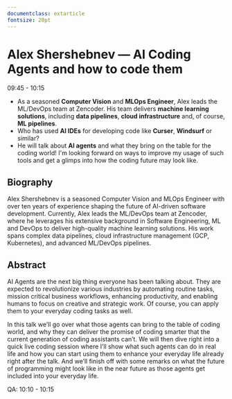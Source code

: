 ```yaml
---
documentclass: extarticle
fontsize: 20pt
---
```


# Alex Shershebnev — AI Coding Agents and how to code them

09:45 - 10:15

 * As a seasoned **Computer Vision** and **MLOps Engineer**, Alex leads the
   ML/DevOps team at Zencoder. His team delivers **machine learning
   solutions**, including **data pipelines**, **cloud infrastructure** and, of
   course, **ML pipelines**.
 * Who has used **AI IDEs** for developing code like **Curser**, **Windsurf**
   or similar?
 * He will talk about **AI agents** and what they bring on the table for the
   coding world! I'm looking forward on ways to improve my usage of such tools
   and get a glimps into how the coding future may look like.

## Biography

Alex Shershebnev is a seasoned Computer Vision and MLOps Engineer with over ten years of experience shaping the future of AI-driven software development. Currently, Alex leads the ML/DevOps team at Zencoder, where he leverages his extensive background in Software Engineering, ML and DevOps to deliver high-quality machine learning solutions. His work spans complex data pipelines, cloud infrastructure management (GCP, Kubernetes), and advanced ML/DevOps pipelines.

## Abstract

AI Agents are the next big thing everyone has been talking about. They are expected to revolutionize various industries by automating routine tasks, mission critical business workflows, enhancing productivity, and enabling humans to focus on creative and strategic work. Of course, you can apply them to your everyday coding tasks as well.

In this talk we’ll go over what those agents can bring to the table of coding world, and why they can deliver the promise of coding smarter that the current generation of coding assistants can’t. We will then dive right into a quick live coding session where I’ll show what such agents can do in real life and how you can start using them to enhance your everyday life already right after the talk. And we’ll finish off with some remarks on what the future of programming might look like in the near future as those agents get included into your everyday life.

QA: 10:10 - 10:15

